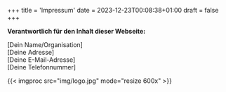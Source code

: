 +++
title = 'Impressum'
date = 2023-12-23T00:08:38+01:00
draft = false
+++

**Verantwortlich für den Inhalt dieser Webseite:**

\[Dein Name/Organisation\]  
\[Deine Adresse\]  
\[Deine E-Mail-Adresse\]  
\[Deine Telefonnummer\]

{{< imgproc src="img/logo.jpg" mode="resize 600x"  >}}
